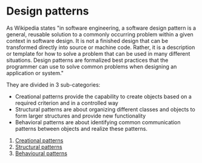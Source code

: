 # Design patterns

As Wikipedia states "in software engineering, a software design pattern is a general, reusable solution to a commonly occurring problem within a given context in software design. It is not a finished design that can be transformed directly into source or machine code. Rather, it is a description or template for how to solve a problem that can be used in many different situations. Design patterns are formalized best practices that the programmer can use to solve common problems when designing an application or system."

They are divided in 3 sub-categories: 
* Creational patterns provide the capability to create objects based on a required criterion and in a controlled way 
* Structural patterns are about organizing different classes and objects to form larger structures and provide new functionality
* Behavioral patterns are about identifying common communication patterns between objects and realize these patterns.

<a name="index"></a>
1. [Creational patterns](creational.md)
2. [Structural patterns](structural.md)
3. [Behavioural patterns](behavioural.md)